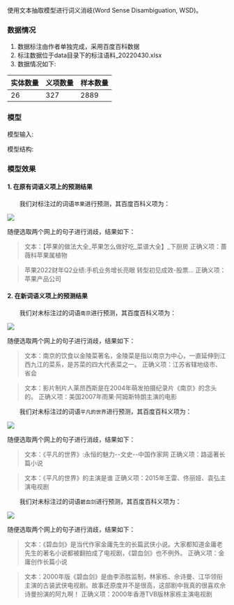 使用文本抽取模型进行词义消岐(Word Sense Disambiguation, WSD)。



### 数据情况

1. 数据标注由作者单独完成，采用百度百科数据
2. 标注数据位于data目录下的标注语料_20220430.xlsx
3. 数据情况如下:

| 实体数量|义项数量|样本数量|
|------|--|---|
|26|327|2889|

### 模型

模型输入:

模型结构:


### 模型效果

#### 1. 在原有词语义项上的预测结果
&emsp;&emsp;我们对标注过的词语`苹果`进行预测，其百度百科义项为：

![](https://img-blog.csdnimg.cn/fc125b0f34f74895a075fed62dff018f.png#pic_center)

随便选取两个网上的句子进行消歧，结果如下：

>文本：【苹果的做法大全_苹果怎么做好吃_菜谱大全】_下厨房
> 正确义项：蔷薇科苹果属植物
   
> 苹果2022财年Q2业绩:手机业务增长亮眼 转型初见成效-股票...
> 正确义项：苹果产品公司

#### 2. 在新词语义项上的预测结果
&emsp;&emsp;我们对未标注过的词语`南京`进行预测，其百度百科义项为：

![](https://img-blog.csdnimg.cn/d5eebd7b8ebb4f36bc9118c44847a057.png#pic_center)

随便选取两个网上的句子进行消歧，结果如下：

>文本：南京的饮食以金陵菜著名，金陵菜是指以南京为中心，一直延伸到江西九江的菜系，是苏菜的四大代表菜之一。
> 正确义项：江苏省辖地级市、省会
   
> 文本：影片制片人莱昂西斯是在2004年萌发拍摄纪录片《南京》的念头的。
> 正确义项：美国2007年雨果·阿姆斯特朗主演的电影

&emsp;&emsp;我们对未标注过的词语`平凡的世界`进行预测，其百度百科义项为：

![](https://img-blog.csdnimg.cn/5a700c6edfeb4bfe97d7e41666f5e145.png#pic_center)

随便选取两个网上的句子进行消歧，结果如下：

>文本：《平凡的世界》:永恒的魅力--文史--中国作家网
> 正确义项：路遥著长篇小说
   
> 文本：《平凡的世界》的主演是谁
> 正确义项：2015年王雷、佟丽娅、袁弘主演电视剧

&emsp;&emsp;我们对未标注过的词语`碧血剑`进行预测，其百度百科义项为：

![](https://img-blog.csdnimg.cn/1c0c470b95134002a199d4a645a8841f.png#pic_center)

随便选取两个网上的句子进行消歧，结果如下：

>文本：《碧血剑》是当代作家金庸先生的长篇武侠小说。大家都知道金庸老先生的著名小说都被翻拍成了电视剧，《碧血剑》也不例外。
> 正确义项：金庸创作长篇小说
   
> 文本：2000年版《碧血剑》是由李添胜监制，林家栋、佘诗曼、江华领衔主演的古装武侠电视剧。故事还原度并不是很高，这部剧中我真的很喜欢佘诗曼扮演的阿九啊！
> 正确义项：2000年香港TVB版林家栋主演电视剧
